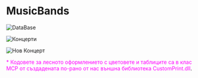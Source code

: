# MusicBands

![DataBase](https://katev.eu/GitHub/Images/db_music_bands_map.png)

![Концерти](https://katev.eu/GitHub/Images/Concerts.PNG)

![Нов Концерт](https://katev.eu/GitHub/Images/NewConcert.PNG)

<span style="color: magenta;">* Кодовете за лесното оформлението с цветовете и таблиците са в клас MCP от създадената по-рано от нас външна библиотека CustomPrint.dll</span>.


